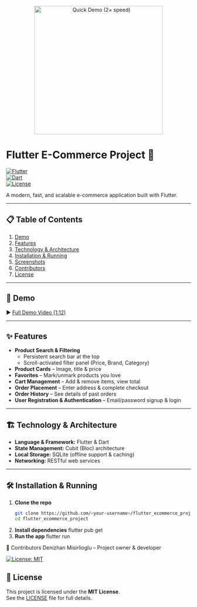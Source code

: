 <!-- README.md -->

<p align="center">
  <img src="docs/demo_tiny.gif" alt="Quick Demo (2× speed)" width="350" />
</p>

# Flutter E-Commerce Project 🛒

[![Flutter](https://img.shields.io/badge/Flutter-✓-blue)](https://flutter.dev)  
[![Dart](https://img.shields.io/badge/Dart-✓-blue)](https://dart.dev)  
[![License](https://img.shields.io/badge/License-MIT-green)](#license)

A modern, fast, and scalable e-commerce application built with Flutter.

---

## 📋 Table of Contents

1. [Demo](#demo)  
2. [Features](#features)  
3. [Technology & Architecture](#technology--architecture)  
4. [Installation & Running](#installation--running)  
5. [Screenshots](#screenshots)  
6. [Contributors](#contributors)  
7. [License](#license)

---

## 🚀 Demo

▶️ [Full Demo Video (1:12)](docs/full_demo.mp4)

---

## ✨ Features

- **Product Search & Filtering**  
  - Persistent search bar at the top  
  - Scroll-activated filter panel (Price, Brand, Category)  
- **Product Cards** – Image, title & price  
- **Favorites** – Mark/unmark products you love  
- **Cart Management** – Add & remove items, view total  
- **Order Placement** – Enter address & complete checkout  
- **Order History** – See details of past orders  
- **User Registration & Authentication** – Email/password signup & login  

---

## 🏗 Technology & Architecture

- **Language & Framework:** Flutter & Dart  
- **State Management:** Cubit (Bloc) architecture  
- **Local Storage:** SQLite (offline support & caching)  
- **Networking:** RESTful web services  

---

## 🛠 Installation & Running

1. **Clone the repo**  
   ```bash
   git clone https://github.com/<your-username>/flutter_ecommerce_project.git
   cd flutter_ecommerce_project
2. **Install dependencies**
   flutter pub get
3. **Run the app**
   flutter run

🤝 Contributors
Denizhan Misirlioglu – Project owner & developer
   
[![License: MIT](https://img.shields.io/badge/License-MIT-green.svg)](LICENSE)

## 📄 License

This project is licensed under the **MIT License**.  
See the [LICENSE](LICENSE) file for full details.



